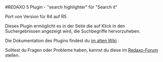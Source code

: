 #REDAXO 5 Plugin - "search highlighter" für "Search it"

Port von Version für R4 auf R5

Dieses Plugin ermöglicht es in der Seite die auf Klick in den Suchergebnissen angezeigt wird, die Suchbegriffe hervorzuheben.
 
Die Dokumentation des Plugins findest du [im alten Wiki](http://www.redaxo.org/de/wiki/index.php?n=R4.RexSearch) .


Solltest du Fragen oder Probleme haben, kannst du diese im [Redaxo-Forum](http://forum.redaxo.de/ftopic12965) stellen.

